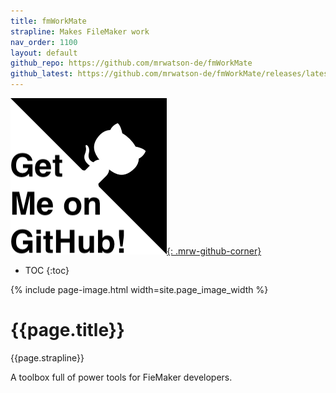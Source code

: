 ```yaml
---
title: fmWorkMate
strapline: Makes FileMaker work
nav_order: 1100
layout: default
github_repo: https://github.com/mrwatson-de/fmWorkMate
github_latest: https://github.com/mrwatson-de/fmWorkMate/releases/latest
---
```

[![Get me on Github](/assets/images/get-me-on-github.png){: .mrw-github-corner}]({{page.github_latest}})

- TOC
{:toc}

{% include page-image.html width=site.page_image_width %}

# {{page.title}}

{{page.strapline}}

A toolbox full of power tools for FieMaker developers.

